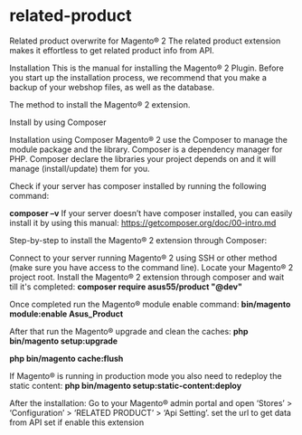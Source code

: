 # related-product
Related product overwrite for Magento® 2
The related product extension makes it effortless to get related product info from API.

Installation
This is the manual for installing the Magento® 2 Plugin. Before you start up the installation process, we recommend that you make a backup of your webshop files, as well as the database.

The method to install the Magento® 2 extension.

Install by using Composer

Installation using Composer
Magento® 2 use the Composer to manage the module package and the library. Composer is a dependency manager for PHP. Composer declare the libraries your project depends on and it will manage (install/update) them for you.

Check if your server has composer installed by running the following command:

**composer –v**
If your server doesn’t have composer installed, you can easily install it by using this manual: https://getcomposer.org/doc/00-intro.md

Step-by-step to install the Magento® 2 extension through Composer:

Connect to your server running Magento® 2 using SSH or other method (make sure you have access to the command line).
Locate your Magento® 2 project root.
Install the Magento® 2 extension through composer and wait till it's completed:
**composer require asus55/product "@dev"**

Once completed run the Magento® module enable command:
**bin/magento module:enable Asus_Product**

After that run the Magento® upgrade and clean the caches:
**php bin/magento setup:upgrade**

**php bin/magento cache:flush**

If Magento® is running in production mode you also need to redeploy the static content:
**php bin/magento setup:static-content:deploy**


After the installation: Go to your Magento® admin portal and open ‘Stores’ > ‘Configuration’ > ‘RELATED PRODUCT’ > ‘Api Setting’.
set the url to get data from API
set if enable this extension